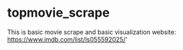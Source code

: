# topmovie_scrape
This is basic movie scrape and basic visualization
website: https://www.imdb.com/list/ls055592025/'
